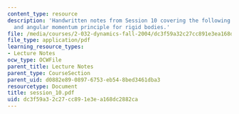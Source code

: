 ```yaml
---
content_type: resource
description: 'Handwritten notes from Session 10 covering the following topics: Linear
  and angular momentum principle for rigid bodies.'
file: /media/courses/2-032-dynamics-fall-2004/dc3f59a32c27cc891e3ea168dc2882ca_session_10.pdf
file_type: application/pdf
learning_resource_types:
- Lecture Notes
ocw_type: OCWFile
parent_title: Lecture Notes
parent_type: CourseSection
parent_uid: d0882e89-0897-6753-eb54-8bed3461dba3
resourcetype: Document
title: session_10.pdf
uid: dc3f59a3-2c27-cc89-1e3e-a168dc2882ca
---
```

